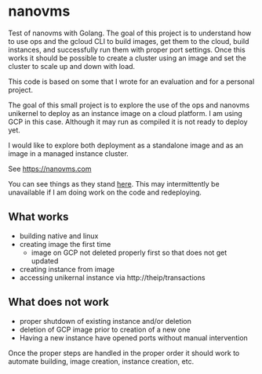# nanovms
Test of nanovms with Golang. The goal of this project is to understand how to
use ops and the gcloud CLI to build images, get them to the cloud, build
instances, and successfully run them with proper port settings. Once this works
it should be possible to create a cluster using an image and set the cluster to
scale up and down with load.

This code is based on some that I wrote for an evaluation and for a personal project.

The goal of this small project is to explore the use of the ops and nanovms
unikernel to deploy as an instance image on a cloud platform. I am using GCP in
this case. Although it may run as compiled it is not ready to deploy yet.

I would like to explore both deployment as a standalone image and as an image in
a managed instance cluster.

See https://nanovms.com

You can see things as they stand [here](http://35.211.99.88:8000). This may
intermittently be unavailable if I am doing work on the code and redeploying.

## What works

- building native and linux
- creating image the first time
  - image on GCP not deleted properly first so that does not get updated
- creating instance from image
- accessing unikernal instance via http://theip/transactions

## What does not work

- proper shutdown of existing instance and/or deletion
- deletion of GCP image prior to creation of a new one
- Having a new instance have opened ports without manual intervention

Once the proper steps are handled in the proper order it should work to automate
building, image creation, instance creation, etc.